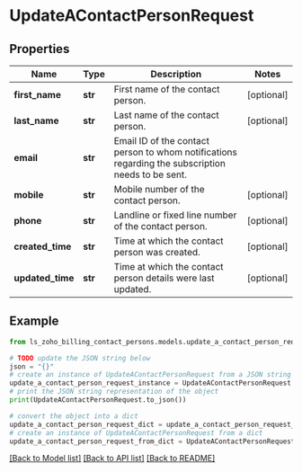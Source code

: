 # UpdateAContactPersonRequest


## Properties

Name | Type | Description | Notes
------------ | ------------- | ------------- | -------------
**first_name** | **str** | First name of the contact person. | [optional] 
**last_name** | **str** | Last name of the contact person. | [optional] 
**email** | **str** | Email ID of the contact person to whom notifications regarding the subscription needs to be sent. | 
**mobile** | **str** | Mobile number of the contact person. | [optional] 
**phone** | **str** | Landline or fixed line number of the contact person. | [optional] 
**created_time** | **str** | Time at which the contact person was created. | [optional] 
**updated_time** | **str** | Time at which the contact person details were last updated. | [optional] 

## Example

```python
from ls_zoho_billing_contact_persons.models.update_a_contact_person_request import UpdateAContactPersonRequest

# TODO update the JSON string below
json = "{}"
# create an instance of UpdateAContactPersonRequest from a JSON string
update_a_contact_person_request_instance = UpdateAContactPersonRequest.from_json(json)
# print the JSON string representation of the object
print(UpdateAContactPersonRequest.to_json())

# convert the object into a dict
update_a_contact_person_request_dict = update_a_contact_person_request_instance.to_dict()
# create an instance of UpdateAContactPersonRequest from a dict
update_a_contact_person_request_from_dict = UpdateAContactPersonRequest.from_dict(update_a_contact_person_request_dict)
```
[[Back to Model list]](../README.md#documentation-for-models) [[Back to API list]](../README.md#documentation-for-api-endpoints) [[Back to README]](../README.md)


